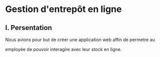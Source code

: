 # Gestion d'entrepôt en ligne

## I. Persentation
Nous avions pour but de créer une application web affin de permetre au


employée de pouvoir interagire avec leur stock en ligne.